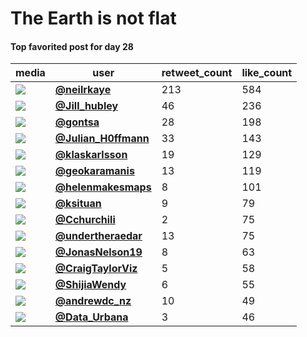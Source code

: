 # The Earth is not flat

#### Top favorited post for day 28
| media                                                                                         | user                                                                                   |   retweet_count |   like_count |
|-----------------------------------------------------------------------------------------------|----------------------------------------------------------------------------------------|-----------------|--------------|
| ![](https://pbs.twimg.com/ext_tw_video_thumb/1464874158198824960/pu/img/G8QR52KLu9Fj0QN1.jpg) | **[@neilrkaye](https://twitter.com/neilrkaye/status/1464874387698552832)**             |             213 |          584 |
| ![](https://pbs.twimg.com/media/FFPfESQXIAQRPUD.jpg)                                          | **[@Jill_hubley](https://twitter.com/Jill_hubley/status/1464760023444336645)**         |              46 |          236 |
| ![](https://pbs.twimg.com/media/FFPWYq2WQAIZH20.jpg)                                          | **[@gontsa](https://twitter.com/gontsa/status/1464750612264988672)**                   |              28 |          198 |
| ![](https://pbs.twimg.com/media/FFRkEJ7WQAAPr-i.jpg)                                          | **[@Julian_H0ffmann](https://twitter.com/Julian_H0ffmann/status/1464905804109303816)** |              33 |          143 |
| ![](https://pbs.twimg.com/media/FFGyIEzX0AAD3Sn.jpg)                                          | **[@klaskarlsson](https://twitter.com/klaskarlsson/status/1464872942810984450)**       |              19 |          129 |
| ![](https://pbs.twimg.com/media/FFRXbmtWQAQZaKW.jpg)                                          | **[@geokaramanis](https://twitter.com/geokaramanis/status/1464892367073386496)**       |              13 |          119 |
| ![](https://pbs.twimg.com/media/FFSC6yVXsAMbGIs.jpg)                                          | **[@helenmakesmaps](https://twitter.com/helenmakesmaps/status/1464941196992815110)**   |               8 |          101 |
| ![](https://pbs.twimg.com/media/FFQaK9-XEAAWTvq.jpg)                                          | **[@ksituan](https://twitter.com/ksituan/status/1464976626098135043)**                 |               9 |           79 |
| ![](https://pbs.twimg.com/media/FFQcauZXIAIlwYa.jpg)                                          | **[@Cchurchili](https://twitter.com/Cchurchili/status/1464827260809232386)**           |               2 |           75 |
| ![](https://pbs.twimg.com/media/FFTag3-WQAMg85w.jpg)                                          | **[@undertheraedar](https://twitter.com/undertheraedar/status/1465036500404514834)**   |              13 |           75 |
| ![](https://pbs.twimg.com/media/FFR44ylXwAQuX9x.jpg)                                          | **[@JonasNelson19](https://twitter.com/JonasNelson19/status/1464928813641576450)**     |               8 |           63 |
| ![](https://pbs.twimg.com/media/FFRgfS_XEAQD8om.jpg)                                          | **[@CraigTaylorViz](https://twitter.com/CraigTaylorViz/status/1464902734453297157)**   |               5 |           58 |
| ![](https://pbs.twimg.com/tweet_video_thumb/FFQvMqwVgAAoxNI.jpg)                              | **[@ShijiaWendy](https://twitter.com/ShijiaWendy/status/1464847900584775683)**         |               6 |           55 |
| ![](https://pbs.twimg.com/media/FFQSdygVkAIQBZj.jpg)                                          | **[@andrewdc_nz](https://twitter.com/andrewdc_nz/status/1464816635307458566)**         |              10 |           49 |
| ![](https://pbs.twimg.com/media/FFSDcxVXoAAsniN.jpg)                                          | **[@Data_Urbana](https://twitter.com/Data_Urbana/status/1464940333180067849)**         |               3 |           46 |
 
